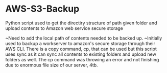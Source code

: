 # AWS-S3-Backup
Python script used to get the directiry structure of path given folder and upload contents to Amazon web service secure storage

~Need to add the local path of contents needed to be backed up.
~Initially used to backup a workserver to amazon's secure storage through their AWS CLI. There is a copy command, cp, that can be used but
this script uses sync as it can sync all contents to existing folders and upload new folders as well. The cp command was throwing an error and not
finishing due to enormous file size of our server, 4tb.
